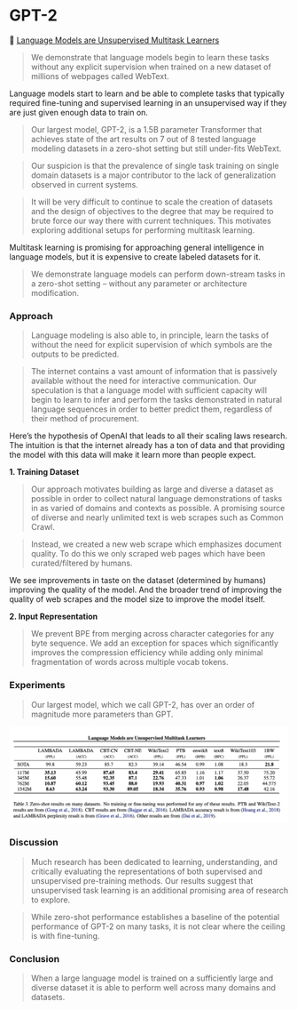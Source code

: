 # GPT-2

📜 [Language Models are Unsupervised Multitask Learners](https://d4mucfpksywv.cloudfront.net/better-language-models/language_models_are_unsupervised_multitask_learners.pdf)

> We demonstrate that language models begin to learn these tasks without any explicit supervision when trained on a new dataset of millions of webpages called WebText.

Language models start to learn and be able to complete tasks that typically required fine-tuning and supervised learning in an unsupervised way if they are just given enough data to train on.

> Our largest model, GPT-2, is a 1.5B parameter Transformer that achieves state of the art results on 7 out of 8 tested language modeling datasets in a zero-shot setting but still under-fits WebText.

> Our suspicion is that the prevalence of single task training on single domain datasets is a major contributor to the lack of generalization observed in current systems.

> It will be very difficult to continue to scale the creation of datasets and the design of objectives to the degree that may be required to brute force our way there with current techniques. This motivates exploring additional setups for performing multitask learning.

Multitask learning is promising for approaching general intelligence in language models, but it is expensive to create labeled datasets for it.

> We demonstrate language models can perform down-stream tasks in a zero-shot setting – without any parameter or architecture modification.

### Approach

> Language modeling is also able to, in principle, learn the tasks of without the need for explicit supervision of which symbols are the outputs to be predicted.

> The internet contains a vast amount of information that is passively available without the need for interactive communication. Our speculation is that a language model with sufficient capacity will begin to learn to infer and perform the tasks demonstrated in natural language sequences in order to better predict them, regardless of their method of procurement.

Here’s the hypothesis of OpenAI that leads to all their scaling laws research. The intuition is that the internet already has a ton of data and that providing the model with this data will make it learn more than people expect.

**1. Training Dataset**

> Our approach motivates building as large and diverse a dataset as possible in order to collect natural language demonstrations of tasks in as varied of domains and contexts as possible.
> A promising source of diverse and nearly unlimited text is web scrapes such as Common Crawl.

> Instead, we created a new web scrape which emphasizes document quality. To do this we only scraped web pages which have been curated/filtered by humans.

We see improvements in taste on the dataset (determined by humans) improving the quality of the model. And the broader trend of improving the quality of web scrapes and the model size to improve the model itself.

**2. Input Representation**

> We prevent BPE from merging across character categories for any byte sequence. We add an exception for spaces which significantly improves the compression efficiency while adding only minimal fragmentation of words across multiple vocab tokens.

### Experiments

> Our largest model, which we call GPT-2, has over an order of magnitude more parameters than GPT.

![Screenshot 2024-05-16 at 11.59.59 AM.png](../../images/Screenshot_2024-05-16_at_11.59.59_AM.png)

### Discussion

> Much research has been dedicated to learning, understanding, and critically evaluating the representations of both supervised and unsupervised pre-training methods. Our results suggest that unsupervised task learning is an additional promising area of research to explore.

> While zero-shot performance establishes a baseline of the potential performance of GPT-2 on many tasks, it is not clear where the ceiling is with fine-tuning.

### Conclusion

> When a large language model is trained on a sufficiently large and diverse dataset it is able to perform well across many domains and datasets.
